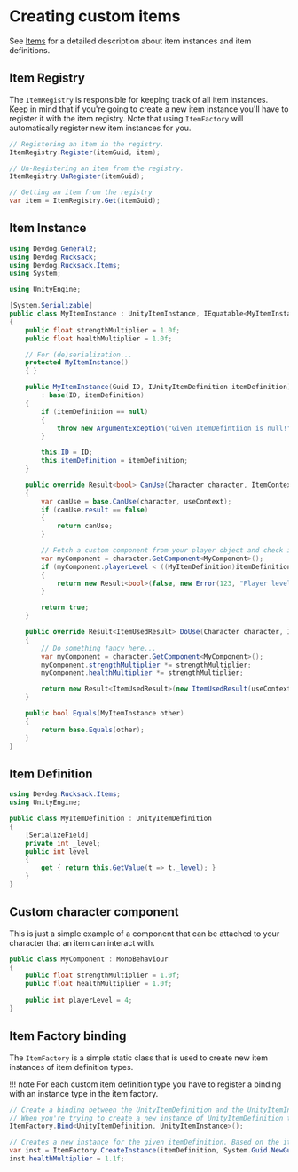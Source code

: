 # Creating custom items

See [Items](Items.md) for a detailed description about item instances and item definitions.

## Item Registry

The `ItemRegistry` is responsible for keeping track of all item instances.
Keep in mind that if you're going to create a new item instance you'll have to register it with the item registry.
Note that using `ItemFactory` will automatically register new item instances for you.

```csharp
// Registering an item in the registry.
ItemRegistry.Register(itemGuid, item);

// Un-Registering an item from the registry.
ItemRegistry.UnRegister(itemGuid);

// Getting an item from the registry
var item = ItemRegistry.Get(itemGuid);
```

## Item Instance

```csharp
using Devdog.General2;
using Devdog.Rucksack;
using Devdog.Rucksack.Items;
using System;

using UnityEngine;

[System.Serializable]
public class MyItemInstance : UnityItemInstance, IEquatable<MyItemInstance>
{
	public float strengthMultiplier = 1.0f;
	public float healthMultiplier = 1.0f;

	// For (de)serialization...
	protected MyItemInstance()
	{ }

	public MyItemInstance(Guid ID, IUnityItemDefinition itemDefinition)
		: base(ID, itemDefinition)
	{
		if (itemDefinition == null)
		{
			throw new ArgumentException("Given ItemDefintiion is null!");
		}

		this.ID = ID;
		this.itemDefinition = itemDefinition;
	}

	public override Result<bool> CanUse(Character character, ItemContext useContext)
	{
		var canUse = base.CanUse(character, useContext);
		if (canUse.result == false)
		{
			return canUse;
		}

		// Fetch a custom component from your player object and check its level.
		var myComponent = character.GetComponent<MyComponent>();
		if (myComponent.playerLevel < ((MyItemDefinition)itemDefinition).level)
		{
			return new Result<bool>(false, new Error(123, "Player level is too low"));
		}

		return true;
	}

	public override Result<ItemUsedResult> DoUse(Character character, ItemContext useContext)
	{
		// Do something fancy here...
		var myComponent = character.GetComponent<MyComponent>();
		myComponent.strengthMultiplier *= strengthMultiplier;
		myComponent.healthMultiplier *= strengthMultiplier;

		return new Result<ItemUsedResult>(new ItemUsedResult(useContext.useAmount, false, 0f));
	}

	public bool Equals(MyItemInstance other)
	{
		return base.Equals(other);
	}
}
```

## Item Definition

```csharp
using Devdog.Rucksack.Items;
using UnityEngine;

public class MyItemDefinition : UnityItemDefinition
{
	[SerializeField]
	private int _level;
	public int level
	{
		get { return this.GetValue(t => t._level); }
	}
}
```

## Custom character component

This is just a simple example of a component that can be attached to your character that an item can interact with.

```csharp
public class MyComponent : MonoBehaviour
{
	public float strengthMultiplier = 1.0f;
	public float healthMultiplier = 1.0f;
	
	public int playerLevel = 4;
}
```

## Item Factory binding

The `ItemFactory` is a simple static class that is used to create new item instances of item definition types.

!!! note
	For each custom item definition type you have to register a binding with an instance type in the item factory.

```csharp
// Create a binding between the UnityItemDefinition and the UnityItemInstance.
// When you're trying to create a new instance of UnityItemDefinition this will ensure a new instance of UnityItemInstance will be returned.
ItemFactory.Bind<UnityItemDefinition, UnityItemInstance>();

// Creates a new instance for the given itemDefinition. Based on the itemDefinition type and the set bindings a new instance will be returned.
var inst = ItemFactory.CreateInstance(itemDefinition, System.Guid.NewGuid()) as MyItemInstance;
inst.healthMultiplier = 1.1f;
```
